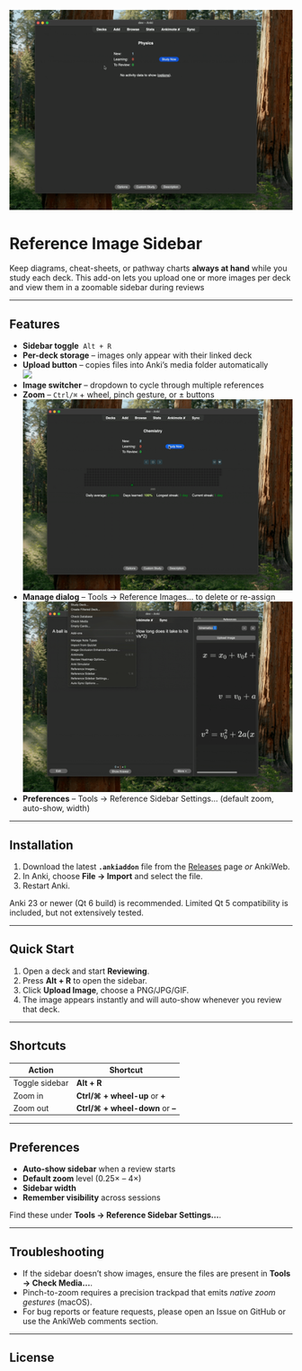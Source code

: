 ![](images/physics.gif)

# Reference Image Sidebar

Keep diagrams, cheat-sheets, or pathway charts **always at hand** while you study each deck.
This add-on lets you upload one or more images per deck and view them in a zoomable sidebar during reviews

---

## Features

* **Sidebar toggle** &nbsp;`Alt + R`  
* **Per-deck storage** – images only appear with their linked deck  
* **Upload button** – copies files into Anki’s media folder automatically  
  ![](images/ptable_equations.gif)  
* **Image switcher** – dropdown to cycle through multiple references  
* **Zoom** – `Ctrl/⌘` + wheel, pinch gesture, or ± buttons  
  ![](images/opening.gif)  
* **Manage dialog** – Tools → Reference Images… to delete or re-assign  
  ![](images/manage.gif)  
* **Preferences** – Tools → Reference Sidebar Settings… (default zoom, auto-show, width)

---

## Installation

1. Download the latest **`.ankiaddon`** file from the [Releases](…) page *or* AnkiWeb.  
2. In Anki, choose **File → Import** and select the file.  
3. Restart Anki.

Anki 23 or newer (Qt 6 build) is recommended.  Limited Qt 5 compatibility is included, but not extensively tested.

---

## Quick Start

1. Open a deck and start **Reviewing**.  
2. Press **Alt + R** to open the sidebar.  
3. Click **Upload Image**, choose a PNG/JPG/GIF.  
4. The image appears instantly and will auto-show whenever you review that deck.

---

## Shortcuts

| Action           | Shortcut                           |
|------------------|------------------------------------|
| Toggle sidebar   | **Alt + R**                        |
| Zoom in          | **Ctrl/⌘ + wheel-up** or **+**     |
| Zoom out         | **Ctrl/⌘ + wheel-down** or **–**   |

---

## Preferences

* **Auto-show sidebar** when a review starts  
* **Default zoom** level (0.25× – 4×)  
* **Sidebar width**  
* **Remember visibility** across sessions  

Find these under **Tools → Reference Sidebar Settings…**.

---

## Troubleshooting

* If the sidebar doesn’t show images, ensure the files are present in **Tools → Check Media…**.  
* Pinch-to-zoom requires a precision trackpad that emits *native zoom gestures* (macOS).  
* For bug reports or feature requests, please open an Issue on GitHub or use the AnkiWeb comments section.

---

## License


